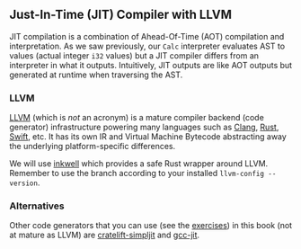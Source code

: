 ## Just-In-Time (JIT) Compiler with LLVM

JIT compilation is a combination of Ahead-Of-Time (AOT) compilation and interpretation. As we saw previously, our `Calc` interpreter evaluates AST to values (actual integer `i32` values) but a JIT compiler differs from an interpreter in what it outputs. Intuitively, JIT outputs are like AOT outputs but generated at runtime when traversing the AST.

### LLVM

[LLVM](https://en.wikipedia.org/wiki/LLVM) (which is *not* an acronym) is a mature compiler backend (code generator) infrastructure powering many languages such as [Clang](https://clang.llvm.org/), [Rust](https://www.rust-lang.org/), [Swift](https://swift.org/), etc. It has its own IR and Virtual Machine Bytecode abstracting away the underlying platform-specific differences.

We will use [inkwell](https://github.com/TheDan64/inkwell) which provides a safe Rust wrapper around LLVM. Remember to use the branch according to your installed `llvm-config --version`.

### Alternatives

Other code generators that you can use (see the [exercises](./exercise.md)) in this book (not at mature as LLVM) are [cratelift-simpljit](https://docs.rs/cranelift-simplejit/0.64.0/cranelift_simplejit/index.html) and [gcc-jit](https://github.com/swgillespie/gccjit.rs).
